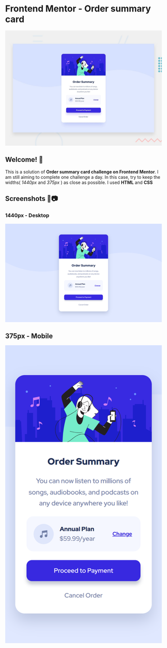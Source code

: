 # Frontend Mentor - Order summary card

![Design preview for the Order summary card coding challenge](./design/desktop-preview.jpg)

## Welcome! 👋

This is a solution of **Order summary card challenge on Frontend Mentor**.
I am still aiming to complete one challenge a day.
In this case, try to keep the widths( *1440px* and *375px* ) as close as possible.
I used **HTML** and **CSS**

## Screenshots 🤨📷

### 1440px - Desktop

![1440px](./screenshots/1440px.png)

## 375px - Mobile

![375px](./screenshots/375px.png)